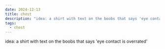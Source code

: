 ```yaml
---
date: 2024-12-13
title: chost
description: "idea: a shirt with text on the boobs that says 'eye contact is overrated'"
tags:
  - chost
---
```


idea: a shirt with text on the boobs that says 'eye contact is overrated'
